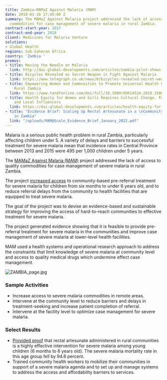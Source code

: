 ```yaml
---
title: Zambia—MAMaZ Against Malaria (MAM)
date: 2018-01-16 17:45:00 Z
summary: The MAMaZ Against Malaria project addressed the lack of access to quality
  commodities for case management of severe malaria in rural Zambia.
contract-start-year: 2017
contract-end-year: 2018
client: Medicines for Malaria Venture
solutions:
- Global Health
regions: Sub-Saharan Africa
country: 'Zambia '
promos:
- title: Moving the Needle on Malaria
  link: http://dai-global-developments.com/articles/zambia-pilot-shows-how-to-scale-relief-for-children-suffering-from-malaria?utm_source=daidotcom
- title: Bicycles Revealed as Secret Weapon in Fight Against Malaria
  link: https://www.telegraph.co.uk/news/0/bicycles-revealed-secret-weapon-reduce-deaths-malaria-children/
- title: Empowering Women and Communities to Promote Universal Health Coverage in
    Rural Zambia
  link: https://www.tandfonline.com/doi/full/10.1080/09614524.2018.1508421
- title: Health Equity for Women and Girls Requires Cultural Change, Participation,
    and Local Influencers
  link: https://dai-global-developments.com/articles/health-equity-for-women-and-girls-requires-cultural-change-participation-and-local-influencers
- title: "Evidence Brief: Scaling Up Rectal Artesunate in a \nCommunity-Based Initiative
    in Zambia"
  link: "/uploads/MAM@Scale_Evidence_Brief_January_2022.pdf"
---
```


Malaria is a serious public health problem in rural Zambia, particularly affecting children under 5. A variety of delays and barriers to successful treatment for severe malaria mean that incidence rates in Central Province between 2013 and 2015 were 495 per 1,000 children under 5 years.

The [MAMaZ Against Malaria (MAM)](https://www.nytimes.com/2018/12/10/health/malaria-children-zambia.html) project addressed the lack of access to quality commodities for case management of severe malaria in rural Zambia.

The project [increased access](http://www.transaid.org/news/josephines-story/) to community-based pre-referral treatment for severe malaria for children from six months to under 6 years old, and to reduce referral delays from the community to health facilities that are equipped to treat severe malaria.

The goal of the project was to devise an evidence-based and sustainable strategy for improving the access of hard-to-reach communities to effective treatment for severe malaria.

The project generated evidence showing that it is feasible to provide pre-referral treatment for severe malaria in the communities and improve case management of severe malaria at lower-level health facilities.

MAM used a health systems and operational research approach to address the constraints that limit knowledge of severe malaria at community level and access to quality medical drugs which undermine effect case management.

![ZAMBIA_page.jpg](/uploads/ZAMBIA_page.jpg)

### Sample Activities

* Increase access to severe malaria commodities in remote areas.
* Intervene at the community level to reduce barriers and delays in treatment-seeking and increase patient completion of referral.
* Intervene at the facility level to optimize case management for severe malaria.

### Select Results

* [Provided proof](http://dai-global-developments.com/articles/zambia-pilot-shows-how-to-scale-relief-for-children-suffering-from-malaria/) that rectal artesunate administered in rural communities is a highly effective intervention for severe malaria among young children (6 months to 6 years old). The severe malaria mortality rate in this age group fell by 94.6 percent.
* Trained community health workers to mobilize their communities in support of a severe malaria agenda and to set up and manage systems to address the access and affordability barriers to services.
